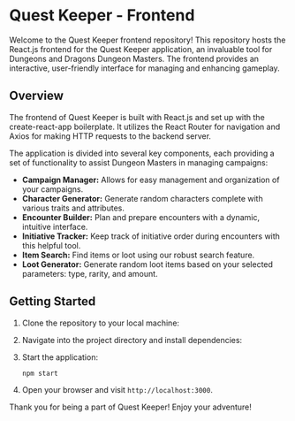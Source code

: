 # Quest Keeper - Frontend

Welcome to the Quest Keeper frontend repository! This repository hosts the React.js frontend for the Quest Keeper application, an invaluable tool for Dungeons and Dragons Dungeon Masters. The frontend provides an interactive, user-friendly interface for managing and enhancing gameplay.

## Overview

The frontend of Quest Keeper is built with React.js and set up with the create-react-app boilerplate. It utilizes the React Router for navigation and Axios for making HTTP requests to the backend server.

The application is divided into several key components, each providing a set of functionality to assist Dungeon Masters in managing campaigns:

- **Campaign Manager:** Allows for easy management and organization of your campaigns.
- **Character Generator:** Generate random characters complete with various traits and attributes.
- **Encounter Builder:** Plan and prepare encounters with a dynamic, intuitive interface.
- **Initiative Tracker:** Keep track of initiative order during encounters with this helpful tool.
- **Item Search:** Find items or loot using our robust search feature.
- **Loot Generator:** Generate random loot items based on your selected parameters: type, rarity, and amount.

## Getting Started

1. Clone the repository to your local machine:
2. Navigate into the project directory and install dependencies:
3. Start the application:

    ```bash
    npm start
    ```

4. Open your browser and visit `http://localhost:3000`.


Thank you for being a part of Quest Keeper! Enjoy your adventure!
